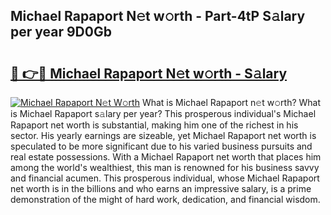 ## Michael Rapaport N𝚎t w𝚘rth - Part-4tP S𝚊lary per year 9D0Gb

# <h2><a href="http://gc3davv.nevu.top/?p=Michael+Rapaport">🔗 👉🔴 Michael Rapaport N𝚎t w𝚘rth - S𝚊lary</a></h2>

[![Michael Rapaport N𝚎t W𝚘rth](https://i.imgur.com/Oavwk0R.jpeg)](http://gc3davv.nevu.top/?p=Michael+Rapaport)
What is Michael Rapaport n𝚎t w𝚘rth? What is Michael Rapaport s𝚊lary per year?
This prosperous individual's Michael Rapaport net worth is substantial, making him one of the richest in his sector. His yearly earnings are sizeable, yet Michael Rapaport net worth is speculated to be more significant due to his varied business pursuits and real estate possessions. With a Michael Rapaport net worth that places him among the world's wealthiest, this man is renowned for his business savvy and financial acumen. This prosperous individual, whose Michael Rapaport net worth is in the billions and who earns an impressive salary, is a prime demonstration of the might of hard work, dedication, and financial wisdom.

